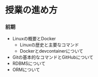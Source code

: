 # 授業の進め方

### 前期
* Linuxの概要とDocker
    * Linuxの歴史と主要なコマンド
    * Dockerとdevcontainerについて
* Gitの基本的なコマンドとGitHubについて
* RDBMSについて
* ORMについて